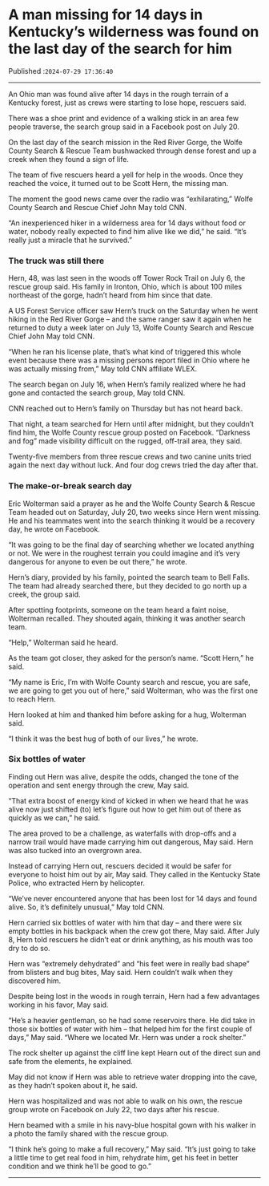 # A man missing for 14 days in Kentucky’s wilderness was found on the last day of the search for him

Published :`2024-07-29 17:36:40`

---

An Ohio man was found alive after 14 days in the rough terrain of a Kentucky forest, just as crews were starting to lose hope, rescuers said.

There was a shoe print and evidence of a walking stick in an area few people traverse, the search group said in a Facebook post on July 20.

On the last day of the search mission in the Red River Gorge, the Wolfe County Search & Rescue Team bushwacked through dense forest and up a creek when they found a sign of life.

The team of five rescuers heard a yell for help in the woods. Once they reached the voice, it turned out to be Scott Hern, the missing man.

The moment the good news came over the radio was “exhilarating,” Wolfe County Search and Rescue Chief John May told CNN.

“An inexperienced hiker in a wilderness area for 14 days without food or water, nobody really expected to find him alive like we did,” he said. “It’s really just a miracle that he survived.”

### The truck was still there

Hern, 48, was last seen in the woods off Tower Rock Trail on July 6, the rescue group said. His family in Ironton, Ohio, which is about 100 miles northeast of the gorge, hadn’t heard from him since that date.

A US Forest Service officer saw Hern’s truck on the Saturday when he went hiking in the Red River Gorge – and the same ranger saw it again when he returned to duty a week later on July 13, Wolfe County Search and Rescue Chief John May told CNN.

“When he ran his license plate, that’s what kind of triggered this whole event because there was a missing persons report filed in Ohio where he was actually missing from,” May told CNN affiliate WLEX.

The search began on July 16, when Hern’s family realized where he had gone and contacted the search group, May told CNN.

CNN reached out to Hern’s family on Thursday but has not heard back.

That night, a team searched for Hern until after midnight, but they couldn’t find him, the Wolfe County rescue group posted on Facebook. “Darkness and fog” made visibility difficult on the rugged, off-trail area, they said.

Twenty-five members from three rescue crews and two canine units tried again the next day without luck. And four dog crews tried the day after that.

### The make-or-break search day

Eric Wolterman said a prayer as he and the Wolfe County Search & Rescue Team headed out on Saturday, July 20, two weeks since Hern went missing. He and his teammates went into the search thinking it would be a recovery day, he wrote on Facebook.

“It was going to be the final day of searching whether we located anything or not. We were in the roughest terrain you could imagine and it’s very dangerous for anyone to even be out there,” he wrote.

Hern’s diary, provided by his family, pointed the search team to Bell Falls. The team had already searched there, but they decided to go north up a creek, the group said.

After spotting footprints, someone on the team heard a faint noise, Wolterman recalled. They shouted again, thinking it was another search team.

“Help,” Wolterman said he heard.

As the team got closer, they asked for the person’s name. “Scott Hern,” he said.

“My name is Eric, I’m with Wolfe County search and rescue, you are safe, we are going to get you out of here,” said Wolterman, who was the first one to reach Hern.

Hern looked at him and thanked him before asking for a hug, Wolterman said.

“I think it was the best hug of both of our lives,” he wrote.

### Six bottles of water

Finding out Hern was alive, despite the odds, changed the tone of the operation and sent energy through the crew, May said.

“That extra boost of energy kind of kicked in when we heard that he was alive now just shifted (to) let’s figure out how to get him out of there as quickly as we can,” he said.

The area proved to be a challenge, as waterfalls with drop-offs and a narrow trail would have made carrying him out dangerous, May said. Hern was also tucked into an overgrown area.

Instead of carrying Hern out, rescuers decided it would be safer for everyone to hoist him out by air, May said. They called in the Kentucky State Police, who extracted Hern by helicopter.

“We’ve never encountered anyone that has been lost for 14 days and found alive. So, it’s definitely unusual,” May told CNN.

Hern carried six bottles of water with him that day – and there were six empty bottles in his backpack when the crew got there, May said. After July 8, Hern told rescuers he didn’t eat or drink anything, as his mouth was too dry to do so.

Hern was “extremely dehydrated” and “his feet were in really bad shape” from blisters and bug bites, May said. Hern couldn’t walk when they discovered him.

Despite being lost in the woods in rough terrain, Hern had a few advantages working in his favor, May said.

“He’s a heavier gentleman, so he had some reservoirs there. He did take in those six bottles of water with him – that helped him for the first couple of days,” May said. “Where we located Mr. Hern was under a rock shelter.”

The rock shelter up against the cliff line kept Hearn out of the direct sun and safe from the elements, he explained.

May did not know if Hern was able to retrieve water dropping into the cave, as they hadn’t spoken about it, he said.

Hern was hospitalized and was not able to walk on his own, the rescue group wrote on Facebook on July 22, two days after his rescue.

Hern beamed with a smile in his navy-blue hospital gown with his walker in a photo the family shared with the rescue group.

“I think he’s going to make a full recovery,” May said. “It’s just going to take a little time to get real food in him, rehydrate him, get his feet in better condition and we think he’ll be good to go.”

---

